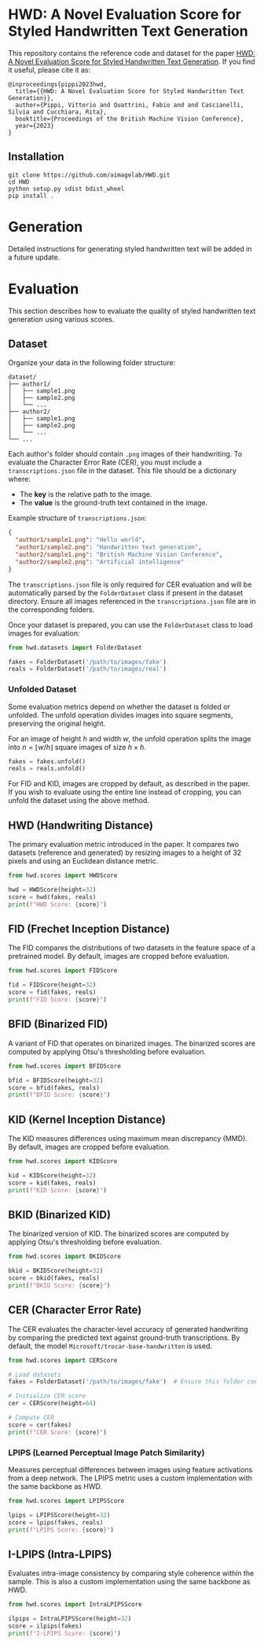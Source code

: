 # HWD: A Novel Evaluation Score for Styled Handwritten Text Generation


This repository contains the reference code and dataset for the paper [HWD: A Novel Evaluation Score for Styled Handwritten Text Generation](https://papers.bmvc2023.org/0007.pdf).
If you find it useful, please cite it as:
```
@inproceedings{pippi2023hwd,
  title={{HWD: A Novel Evaluation Score for Styled Handwritten Text Generation}},
  author={Pippi, Vittorio and Quattrini, Fabio and and Cascianelli, Silvia and Cucchiara, Rita},
  booktitle={Proceedings of the British Machine Vision Conference},
  year={2023}
}
```

## Installation
```console
git clone https://github.com/aimagelab/HWD.git
cd HWD
python setup.py sdist bdist_wheel
pip install .
```

# Generation
Detailed instructions for generating styled handwritten text will be added in a future update.

# Evaluation
This section describes how to evaluate the quality of styled handwritten text generation using various scores.

## Dataset
Organize your data in the following folder structure:

```
dataset/
├── author1/
│   ├── sample1.png
│   ├── sample2.png
│   └── ...
├── author2/
│   ├── sample1.png
│   ├── sample2.png
│   └── ...
└── ...
```

Each author's folder should contain `.png` images of their handwriting. To evaluate the Character Error Rate (CER), you must include a `transcriptions.json` file in the dataset. This file should be a dictionary where:

 - The **key** is the relative path to the image.
 - The **value** is the ground-truth text contained in the image.

Example structure of `transcriptions.json`:

```json
{
  "author1/sample1.png": "Hello world",
  "author1/sample2.png": "Handwritten text generation",
  "author2/sample1.png": "British Machine Vision Conference",
  "author2/sample2.png": "Artificial intelligence"
}
```
The `transcriptions.json` file is only required for CER evaluation and will be automatically parsed by the `FolderDataset` class if present in the dataset directory. Ensure all images referenced in the `transcriptions.json` file are in the corresponding folders.

Once your dataset is prepared, you can use the `FolderDataset` class to load images for evaluation:

```python
from hwd.datasets import FolderDataset

fakes = FolderDataset('/path/to/images/fake')
reals = FolderDataset('/path/to/images/real')
```

### Unfolded Dataset
Some evaluation metrics depend on whether the dataset is folded or unfolded. The unfold operation divides images into square segments, preserving the original height.

For an image of height $h$ and width $w$, the unfold operation splits the image into $n=⌊w/h⌋$ square images of size $h \times h$.

```python
fakes = fakes.unfold()
reals = reals.unfold()
```
For FID and KID, images are cropped by default, as described in the paper. If you wish to evaluate using the entire line instead of cropping, you can unfold the dataset using the above method.

## HWD (Handwriting Distance)
The primary evaluation metric introduced in the paper. It compares two datasets (reference and generated) by resizing images to a height of 32 pixels and using an Euclidean distance metric.

```python
from hwd.scores import HWDScore

hwd = HWDScore(height=32)
score = hwd(fakes, reals)
print(f"HWD Score: {score}")
```

## FID (Frechet Inception Distance)
The FID compares the distributions of two datasets in the feature space of a pretrained model. By default, images are cropped before evaluation.

```python
from hwd.scores import FIDScore

fid = FIDScore(height=32)
score = fid(fakes, reals)
print(f"FID Score: {score}")
```

## BFID (Binarized FID)
A variant of FID that operates on binarized images. The binarized scores are computed by applying Otsu's thresholding before evaluation.

```python
from hwd.scores import BFIDScore

bfid = BFIDScore(height=32)
score = bfid(fakes, reals)
print(f"BFID Score: {score}")
```

## KID (Kernel Inception Distance)
The KID measures differences using maximum mean discrepancy (MMD). By default, images are cropped before evaluation.

```python
from hwd.scores import KIDScore

kid = KIDScore(height=32)
score = kid(fakes, reals)
print(f"KID Score: {score}")
```

## BKID (Binarized KID)
The binarized version of KID. The binarized scores are computed by applying Otsu's thresholding before evaluation.

```python
from hwd.scores import BKIDScore

bkid = BKIDScore(height=32)
score = bkid(fakes, reals)
print(f"BKID Score: {score}")
```

## CER (Character Error Rate)
The CER evaluates the character-level accuracy of generated handwriting by comparing the predicted text against ground-truth transcriptions. By default, the model `Microsoft/trocar-base-handwritten` is used.

```python
from hwd.scores import CERScore

# Load datasets
fakes = FolderDataset('/path/to/images/fake')  # Ensure this folder contains transcriptions.json

# Initialize CER score
cer = CERScore(height=64)

# Compute CER
score = cer(fakes)
print(f"CER Score: {score}")
```

### LPIPS (Learned Perceptual Image Patch Similarity)
Measures perceptual differences between images using feature activations from a deep network. The LPIPS metric uses a custom implementation with the same backbone as HWD.

```python
from hwd.scores import LPIPSScore

lpips = LPIPSScore(height=32)
score = lpips(fakes, reals)
print(f"LPIPS Score: {score}")
```

## I-LPIPS (Intra-LPIPS)
Evaluates intra-image consistency by comparing style coherence within the sample. This is also a custom implementation using the same backbone as HWD.

```python
from hwd.scores import IntraLPIPSScore

ilpips = IntraLPIPSScore(height=32)
score = ilpips(fakes)
print(f"I-LPIPS Score: {score}")
```

